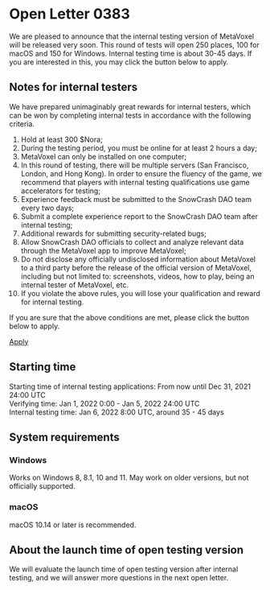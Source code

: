 # Open Letter 0383

We are pleased to announce that the internal testing version of MetaVoxel will be released very soon. This round of tests will open 250 places, 100 for macOS and 150 for Windows. Internal testing time is about 30-45 days. If you are interested in this, you may click the button below to apply.

## Notes for internal testers

We have prepared unimaginably great rewards for internal testers, which can be won by completing internal tests in accordance with the following criteria.

1. Hold at least 300 $Nora;
2. During the testing period, you must be online for at least 2 hours a day;
3. MetaVoxel can only be installed on one computer;
4. In this round of testing, there will be multiple servers (San Francisco, London, and Hong Kong). In order to ensure the fluency of the game, we recommend that players with internal testing qualifications use game accelerators for testing;
5. Experience feedback must be submitted to the SnowCrash DAO team every two days;
6. Submit a complete experience report to the SnowCrash DAO team after internal testing;
7. Additional rewards for submitting security-related bugs;
8. Allow SnowCrash DAO officials to collect and analyze relevant data through the MetaVoxel app to improve MetaVoxel;
9. Do not disclose any officially undisclosed information about MetaVoxel to a third party before the release of the official version of MetaVoxel, including but not limited to: screenshots, videos, how to play, being an internal tester of MetaVoxel, etc.
10. If you violate the above rules, you will lose your qualification and reward for internal testing.

If you are sure that the above conditions are met, please click the button below to apply.

[Apply](https://forms.gle/W8NtrznAnBkSf1hh6)

## Starting time

Starting time of internal testing applications: From now until Dec 31, 2021 24:00 UTC  
Verifying time: Jan 1, 2022 0:00 - Jan 5, 2022 24:00 UTC  
Internal testing time: Jan 6, 2022 8:00 UTC, around 35 - 45 days

## System requirements

### Windows

Works on Windows 8, 8.1, 10 and 11. May work on older versions, but not officially supported.

### macOS

macOS 10.14 or later is recommended.

## About the launch time of open testing version

We will evaluate the launch time of open testing version after internal testing, and we will answer more questions in the next open letter.